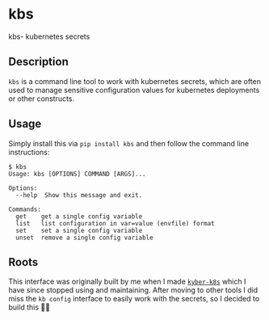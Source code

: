 # kbs

kbs- kubernetes secrets

## Description

`kbs` is a command line tool to work with kubernetes secrets, which are often used to manage
sensitive configuration values for kubernetes deployments or other constructs.

## Usage

Simply install this via `pip install kbs` and then follow the command line instructions:

```
$ kbs
Usage: kbs [OPTIONS] COMMAND [ARGS]...

Options:
  --help  Show this message and exit.

Commands:
  get    get a single config variable
  list   list configuration in var=value (envfile) format
  set    set a single config variable
  unset  remove a single config variable
```


## Roots

This interface was originally built by me when I made [`kyber-k8s`](https://github.com/TakumiHQ/kyber-k8s)
which I have since stopped using and maintaining.  After moving to other tools I did miss
the `kb config` interface to easily work with the secrets, so I decided to build this 🤷‍♂️
